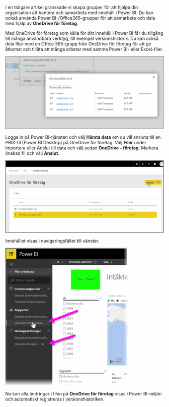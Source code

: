 I en tidigare artikel granskade vi skapa grupper för att hjälpa din organisation att hantera och samarbeta med innehåll i Power BI. Du kan också använda Power BI-/Office365-grupper för att samarbeta och dela med hjälp av **OneDrive för företag**.

Med OneDrive för företag som källa för ditt innehåll i Power BI får du tillgång till många användbara verktyg, till exempel versionshistorik. Du kan också dela filer med en Office 365-grupp från OneDrive för företag för att ge åtkomst och tillåta att många arbetar med samma Power BI- eller Excel-filer.

![](media/6-4a-integrate-onedrive-for-business/6-4a_1.png)

Logga in på Power BI-tjänsten och välj **Hämta data** om du vill ansluta till en PBIX-fil (Power BI Desktop) på OneDrive för företag. Välj **Filer** under Importera eller Anslut till data och välj sedan **OneDrive – företag**. Markera önskad fil och välj **Anslut**.

![](media/6-4a-integrate-onedrive-for-business/6-4a_2.png)

Innehållet visas i navigeringsfältet till vänster.

![](media/6-4a-integrate-onedrive-for-business/6-4a_3.png)

Nu kan alla ändringar i filen på **OneDrive för företag** visas i Power BI-miljön och automatiskt registreras i versionshistoriken.

